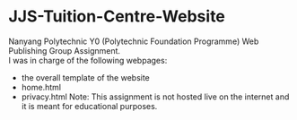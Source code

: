# JJS-Tuition-Centre-Website
Nanyang Polytechnic Y0 (Polytechnic Foundation Programme) Web Publishing Group Assignment.<br />
I was in charge of the following webpages:
- the overall template of the website
- home.html
- privacy.html
Note: This assignment is not hosted live on the internet and it is meant for educational purposes.
